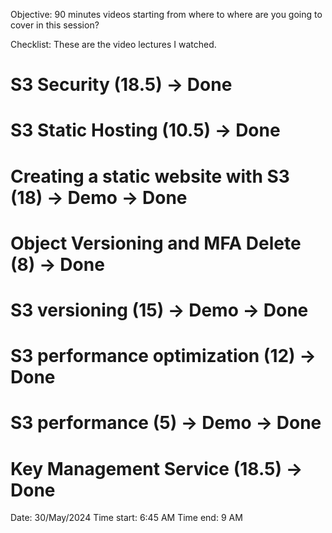 Objective: 90 minutes videos starting from where to where are you going to cover in this session?

Checklist: These are the video lectures I watched.
# S3 Security (18.5) -> Done
# S3 Static Hosting (10.5) -> Done
# Creating a static website with S3 (18) -> Demo -> Done
# Object Versioning and MFA Delete (8) -> Done
# S3 versioning (15) -> Demo -> Done
# S3 performance optimization (12) -> Done
# S3 performance (5) -> Demo -> Done
# Key Management Service (18.5) -> Done

Date: 30/May/2024
Time start: 6:45 AM
Time end: 9 AM
